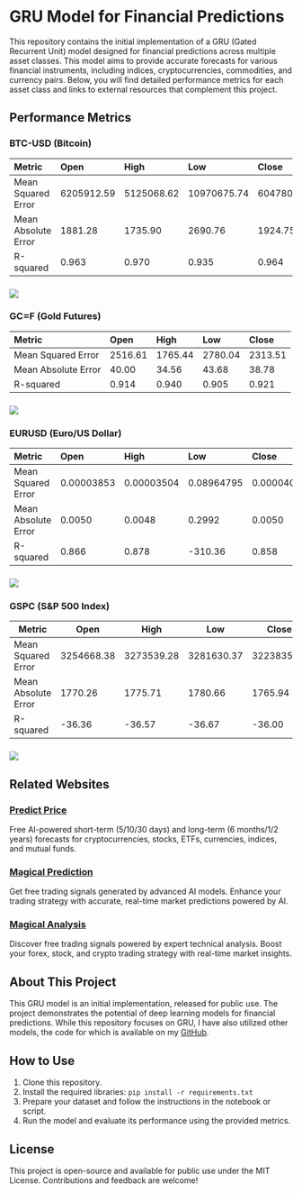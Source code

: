 # **GRU Model for Financial Predictions**

This repository contains the initial implementation of a GRU (Gated Recurrent Unit) model designed for financial predictions across multiple asset classes. This model aims to provide accurate forecasts for various financial instruments, including indices, cryptocurrencies, commodities, and currency pairs. Below, you will find detailed performance metrics for each asset class and links to external resources that complement this project.

## **Performance Metrics**

### 

### **BTC-USD (Bitcoin)**

| Metric | Open | High | Low | Close |
| :---- | :---- | :---- | :---- | :---- |
| Mean Squared Error | 6205912.59 | 5125068.62 | 10970675.74 | 6047803.25 |
| Mean Absolute Error | 1881.28 | 1735.90 | 2690.76 | 1924.75 |
| R-squared | 0.963 | 0.970 | 0.935 | 0.964 |

### **![][image1]**

### **GC=F (Gold Futures)**

| Metric | Open | High | Low | Close |
| :---- | :---- | :---- | :---- | :---- |
| Mean Squared Error | 2516.61 | 1765.44 | 2780.04 | 2313.51 |
| Mean Absolute Error | 40.00 | 34.56 | 43.68 | 38.78 |
| R-squared | 0.914 | 0.940 | 0.905 | 0.921 |

### **![][image2]**

### **EURUSD (Euro/US Dollar)**

| Metric | Open | High | Low | Close |
| :---- | :---- | :---- | :---- | :---- |
| Mean Squared Error | 0.00003853 | 0.00003504 | 0.08964795 | 0.00004077 |
| Mean Absolute Error | 0.0050 | 0.0048 | 0.2992 | 0.0050 |
| R-squared | 0.866 | 0.878 | \-310.36 | 0.858 |

### 

### **![][image3]**

### **GSPC (S\&P 500 Index)**

| Metric | Open | High | Low | Close |
| ----- | ----- | ----- | ----- | ----- |
| Mean Squared Error | 3254668.38 | 3273539.28 | 3281630.37 | 3223835.31 |
| Mean Absolute Error | 1770.26 | 1775.71 | 1780.66 | 1765.94 |
| R-squared | \-36.36 | \-36.57 | \-36.67 | \-36.00 |

### **![][image4]**

## **Related Websites**

### [**Predict Price**](https://predict-price.com/)

Free AI-powered short-term (5/10/30 days) and long-term (6 months/1/2 years) forecasts for cryptocurrencies, stocks, ETFs, currencies, indices, and mutual funds.

### [**Magical Prediction**](https://magicalprediction.com/)

Get free trading signals generated by advanced AI models. Enhance your trading strategy with accurate, real-time market predictions powered by AI.

### [**Magical Analysis**](https://magicalanalysis.com/)

Discover free trading signals powered by expert technical analysis. Boost your forex, stock, and crypto trading strategy with real-time market insights.

## **About This Project**

This GRU model is an initial implementation, released for public use. The project demonstrates the potential of deep learning models for financial predictions. While this repository focuses on GRU, I have also utilized other models, the code for which is available on my [GitHub](https://github.com/).

## **How to Use**

1. Clone this repository.  
2. Install the required libraries: `pip install -r requirements.txt`  
3. Prepare your dataset and follow the instructions in the notebook or script.  
4. Run the model and evaluate its performance using the provided metrics.

## **License**

This project is open-source and available for public use under the MIT License. Contributions and feedback are welcome\!

[image1]: <https://raw.githubusercontent.com/taleblou/GRU-Price-Prediction/refs/heads/main/Plot/GRU_BTC-USD.png>
[image2]: <https://raw.githubusercontent.com/taleblou/GRU-Price-Prediction/refs/heads/main/Plot/GRU_GC%3DF.png>
[image3]: <https://raw.githubusercontent.com/taleblou/GRU-Price-Prediction/refs/heads/main/Plot/GRU_EURUSD%3DX.png>
[image4]: <https://raw.githubusercontent.com/taleblou/GRU-Price-Prediction/refs/heads/main/Plot/GRU_%5EGSPC.png>
